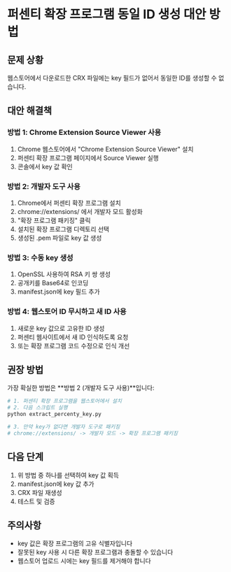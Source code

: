 # 퍼센티 확장 프로그램 동일 ID 생성 대안 방법

## 문제 상황
웹스토어에서 다운로드한 CRX 파일에는 key 필드가 없어서 동일한 ID를 생성할 수 없습니다.

## 대안 해결책

### 방법 1: Chrome Extension Source Viewer 사용
1. Chrome 웹스토어에서 "Chrome Extension Source Viewer" 설치
2. 퍼센티 확장 프로그램 페이지에서 Source Viewer 실행
3. 콘솔에서 key 값 확인

### 방법 2: 개발자 도구 사용
1. Chrome에서 퍼센티 확장 프로그램 설치
2. chrome://extensions/ 에서 개발자 모드 활성화
3. "확장 프로그램 패키징" 클릭
4. 설치된 확장 프로그램 디렉토리 선택
5. 생성된 .pem 파일로 key 값 생성

### 방법 3: 수동 key 생성
1. OpenSSL 사용하여 RSA 키 쌍 생성
2. 공개키를 Base64로 인코딩
3. manifest.json에 key 필드 추가

### 방법 4: 웹스토어 ID 무시하고 새 ID 사용
1. 새로운 key 값으로 고유한 ID 생성
2. 퍼센티 웹사이트에서 새 ID 인식하도록 요청
3. 또는 확장 프로그램 코드 수정으로 인식 개선

## 권장 방법
가장 확실한 방법은 **방법 2 (개발자 도구 사용)**입니다:

```bash
# 1. 퍼센티 확장 프로그램을 웹스토어에서 설치
# 2. 다음 스크립트 실행
python extract_percenty_key.py

# 3. 만약 key가 없다면 개발자 도구로 패키징
# chrome://extensions/ -> 개발자 모드 -> 확장 프로그램 패키징
```

## 다음 단계
1. 위 방법 중 하나를 선택하여 key 값 획득
2. manifest.json에 key 값 추가
3. CRX 파일 재생성
4. 테스트 및 검증

## 주의사항
- key 값은 확장 프로그램의 고유 식별자입니다
- 잘못된 key 사용 시 다른 확장 프로그램과 충돌할 수 있습니다
- 웹스토어 업로드 시에는 key 필드를 제거해야 합니다
